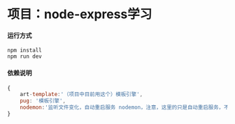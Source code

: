 # 项目：node-express学习

####  运行方式

```shell
npm install
npm run dev
```

#### 依赖说明

```JavaScript
{
    art-template:'（项目中目前用这个）模板引擎',
    pug: '模板引擎',
    nodemon:'监听文件变化，自动重启服务 nodemon，注意，这里的只是自动重启服务，不会刷新浏览器的，只能自己刷新！'
}
```